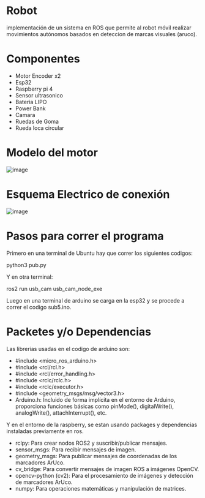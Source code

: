 # Robot
implementación de un sistema en ROS que permite al robot móvil realizar movimientos autónomos basados en deteccion de marcas visuales (aruco).

# Componentes

- Motor Encoder x2
- Esp32
- Raspberry pi 4
- Sensor ultrasonico
- Bateria LIPO
- Power Bank
- Camara
- Ruedas de Goma
- Rueda loca circular

# Modelo del motor 

![image](https://github.com/user-attachments/assets/fb8d675f-5bcd-4f41-ace7-9ae1b6d04012)

# Esquema Electrico de conexión

![image](https://github.com/user-attachments/assets/f2daaf5c-47eb-4df1-99ad-a54d7999ee25)

# Pasos para correr el programa

Primero en una terminal de Ubuntu hay que correr los siguientes codigos:

  python3 pub.py

Y en otra terminal:

  ros2 run usb_cam usb_cam_node_exe

Luego en una terminal de arduino se carga en la esp32 y se procede a correr el codigo sub5.ino.

# Packetes y/o Dependencias

Las librerias usadas en el codigo de arduino son:

- #include <micro_ros_arduino.h>
- #include <rcl/rcl.h>
- #include <rcl/error_handling.h>
- #include <rclc/rclc.h>
- #include <rclc/executor.h>
- #include <geometry_msgs/msg/vector3.h>
- Arduino.h: Incluido de forma implícita en el entorno de Arduino, proporciona funciones básicas como pinMode(), digitalWrite(), analogWrite(), attachInterrupt(), etc.

Y en el entorno de la raspberry, se estan usando packages y dependencias instaladas previamente en ros.

- rclpy: Para crear nodos ROS2 y suscribir/publicar mensajes.
- sensor_msgs: Para recibir mensajes de imagen.
- geometry_msgs: Para publicar mensajes de coordenadas de los marcadores ArUco.
- cv_bridge: Para convertir mensajes de imagen ROS a imágenes OpenCV.
- opencv-python (cv2): Para el procesamiento de imágenes y detección de marcadores ArUco.
- numpy: Para operaciones matemáticas y manipulación de matrices.
